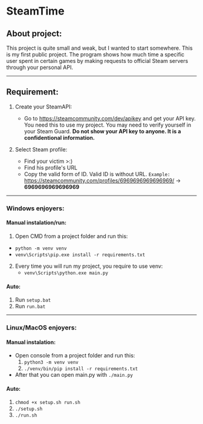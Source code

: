 # SteamTime

## About project: 
This project is quite small and weak, but I wanted to start somewhere. This is my first public project.
The program shows how much time a specific user spent in certain games by making requests to official Steam servers through your personal API.

---

## Requirement:

1. Create your SteamAPI:
   - Go to https://steamcommunity.com/dev/apikey and get your API key. You need this to use my project. You may need to verify yourself in your Steam Guard. **Do not show your API key to anyone. It is a confidentional information.**

2.  Select Steam profile: 
	- Find your victim >:)
	- Find his profile's URL
	- Copy the valid form of ID. Valid ID is without URL. 
	`Example:` https://steamcommunity.com/profiles/6969696969696969/ -> **6969696969696969**

---

### Windows enjoyers:

#### Manual instalation/run:
 1. Open CMD from a project folder and run this: 
   -  `python -m venv venv`
   -  `venv\Scripts\pip.exe install -r requirements.txt`
2. Every time you will run my project, you require to use venv:
   -  `venv\Scripts\python.exe main.py`
#### Auto:
1. Run `setup.bat`
2. Run `run.bat`

---

### Linux/MacOS enjoyers:

#### Manual instalation:
- Open console from a project folder and run this:
    1. `python3 -m venv venv`
    2. `./venv/bin/pip install -r requirements.txt`
-  After that you can open main.py with `./main.py`
#### Auto:
1. `chmod +x setup.sh run.sh`
2. `./setup.sh`
3. `./run.sh`